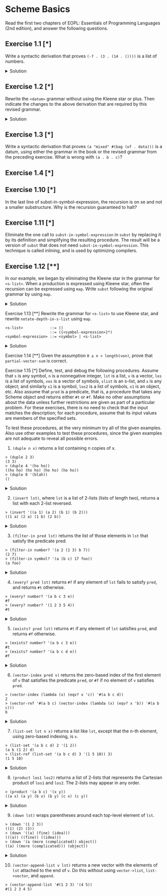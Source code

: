 # Scheme Basics
Read the first two chapters of
EOPL: Essentials of Programming Languages (2nd edition), and answer the
following questions.

## Exercise 1.1 [*]

Write a syntactic derivation that proves `(-7 . (3 . (14 . ())))` is a list of
numbers.
<details>
<summary>Solution</summary>

```
<list-of-numbers> ::= () | (<number> . <list-of-numbers>)

<list-of-numbers>
=> (<number> . <list-of-numbers>)
=> (-7 . <list-of-numbers>)
=> (-7 . (<number> . <list-of-numbers>))
=> (-7 . (3 . <list-of-numbers>))
```
</details>

## Exercise 1.2 [*]
Rewrite the `<datum>` grammar without using the Kleene star or plus. Then
indicate the changes to the above derivation that are required by this revised
grammar.

<details>
<summary>Solution</summary>

```
<list>          ::= (<datum> . <list>)
<dotted-datum>  ::= (<datum>) | (<datum> . <dotted-datum>)
<vector>        ::= #() | #(<datum> <vector>)
<data>          ::= datum | datum data
```
</details>

## Exercise 1.3 [*]
Write a syntactic derivation that proves `(a "mixed" #(bag (of . data)))`
is a datum, using either the grammar in the book or the
revised grammar from the preceding exercise. What is wrong with
`(a . b . c)`?

## Exercise 1.4 [*]

## Exercise 1.10 [*]
In the last line of subst-in-symbol-expression, the recursion is on se
and not a smaller substructure. Why is the recursion guaranteed to halt?

## Exercise 1.11 [*]  
Eliminate the one call to `subst-in-symbol-expression` in `subst` by replacing
it by its definition and simplifying the resulting procedure. The result will
be a version of `subst` that does not need `subst-in-symbol-expression`. This
technique is called inlining, and is used by optimizing compilers.

## Exercise 1.12 [**]
In our example, we began by eliminating the Kleene star in the grammar for
`<s-list>`. When a production is expressed using Kleene star, often the
recursion can be expressed using `map`. Write `subst` following the original
grammar by using `map`.

<details>
<summary>Solution</summary>

```scheme
(define subst
  (lambda (new old slist)
    (if (null? slist)
      '()
      (map (lambda (x)
             (subst-in-symbol-expression new old x))
           slist))))

(define subst-in-symbol-expression
  (lambda (new old se)
    (if (symbol? se)
      (if (eqv? se old)
          new
          se)
      (subst new old se))))


(subst 'a 'b '((b c) (b () d))); => '((a c) (a () d))
```
</details>

Exercise 1.13 [**]
Rewrite the grammar for `<s-list>` to use Kleene star, and rewrite
`notate-depth-in-s-list` using `map`.
```
<s-list>            ::= ()
                    ::= ({<symbol-expression>}*)
<symbol-expression> ::= <symbol> | <s-list>
```
<details>
<summary>Solution</summary>

```scheme
(define notate-depth
  (lambda (slist)
    (notate-depth-in-s-list slist 0)))

(define notate-depth-in-s-list
  (lambda (slist d)                     
    (if (null? slist)
      '()
      (map (lambda (x)
             (notate-depth-in-symbol-expression x d))
           slist))))

(define notate-depth-in-symbol-expression
  (lambda (se d)
    (if (symbol? se)
      (list se d)
      (notate-depth-in-s-list se (+ d 1)))))

;> (notate-depth '(a (b () c) ((d)) e))
;((a 0) ((b 1) () (c 1)) (((d 2))) (e 0)))
```
</details>

Exercise 1.14 [**]
Given the assumption `0 ≤ n < length(von)`, prove that `partial-vector-sum` is
correct.

Exercise 1.15 [*]
Define, test, and debug the following procedures. Assume that `s` is any symbol,
`n` is a nonnegative integer, `lst` is a list, `v` is a vector, `los` is a list
of symbols, `vos` is a vector of symbols, `slist` is an s-list, and `x` is any
object; and similarly `s1` is a symbol, `los2` is a list of symbols, `x1` is an
object, etc. Also assume that `pred` is a predicate, that is, a procedure that
takes any Scheme object and returns either `#t` or `#f`. Make no other
assumptions about the data unless further restrictions are given as part of a
particular problem. For these exercises, there is no need to check that the
input matches the description; for each procedure, assume that its input values
are members of the specified sets.

To test these procedures, at the very minimum try all of the given examples.
Also use other examples to test these procedures, since the given examples are
not adequate to reveal all possible errors.

1.  `(duple n x)` returns a list containing n copies of x.
```
> (duple 2 3)
(3 3)
> (duple 4 '(ho ho))
((ho ho) (ho ho) (ho ho) (ho ho))
> (duple 0 '(blah))
()
```
<details>
<summary>Solution</summary>

```scheme
(define (duple n x)
  (if (= n 0)
      '()
      (cons x
            (duple (- n 1) x))))

(duple 2 3); => '(3 3)
(duple 4 '(ho ho)); => '((ho ho) (ho ho) (ho ho) (ho ho))
(duple 0 '(blah)); => '()
```
</details>

2. `(invert lst)`, where `lst` is a list of 2-lists (lists of length two),
returns a list with each 2-list reversed.
```
> (invert '((a 1) (a 2) (b 1) (b 2)))
((1 a) (2 a) (1 b) (2 b))
```
<details>
<summary>Solution</summary>

```scheme
(define (invert lst)
  (if (null? lst)
      '()
      (cons (list (cadr (car lst)) (car (car lst)))
            (invert (cdr lst)))))


(invert '((a 1) (a 2) (b 1) (b 2)))
; =>    '((1 a) (2 a) (1 b) (2 b))
```
</details>

3. `(filter-in pred lst)` returns the list of those elements in `lst` that satisfy the predicate
pred.
```
> (filter-in number? '(a 2 (1 3) b 7))
(2 7)
> (filter-in symbol? '(a (b c) 17 foo))
(a foo)
```
<details>
<summary>Solution</summary>

```scheme
(define (filter-in pred lst)
  (if (null? lst)
      '()
      (if (pred (car lst))
          (cons (car lst)
                (filter-in pred (cdr lst)))
          (filter-in pred (cdr lst)))))

(filter-in number? '(a 2 (1 3) b 7)); => (2 7)
(filter-in symbol? '(a (b c) 17 foo)); => (a foo)
```
</details>

4. `(every? pred lst)` returns `#f` if any element of `lst` fails to satisfy
`pred`, and returns `#t` otherwise.
```
> (every? number? '(a b c 3 e))
#f
> (every? number? '(1 2 3 5 4))
#t
```
<details>
<summary>Solution</summary>

```scheme
(define (every? pred lst)
  (if (null? lst)
      #t
      (and (pred (car lst))
           (every? pred (cdr lst)))))

(every? number? '(a b c 3 e)); => #f
(every? number? '(1 2 3 5 4)); => #t
```
</details>

5. `(exists? pred lst)` returns `#t` if any element of `lst` satisfies `pred`,
and returns `#f` otherwise.
```
> (exists? number? '(a b c 3 e))
#t
> (exists? number? '(a b c d e))
#f
```

<details>
<summary>Solution</summary>

```scheme
(define (exists? pred lst)
   (if (null? lst)
       #f
       (or (pred (car lst))
            (exists? pred (cdr lst)))))
```
</details>

6. `(vector-index pred v)` returns the zero-based index of the first element of
`v` that satisfies the predicate `pred`, or `#f` if no element of `v` satisfies
`pred`.
```
> (vector-index (lambda (x) (eqv? x 'c)) '#(a b c d))
2
> (vector-ref '#(a b c) (vector-index (lambda (x) (eqv? x 'b)) '#(a b c)))
b
```

<details>
<summary>Solution</summary>

```scheme
(define vector-index
  (lambda (pred v)
    (vector-index-rec pred v (vector-length v))))

(define vector-index-rec
  (lambda (pred v n)
    (if (pred (vector-ref v (- n 1)))
        (- n 1)
        (vector-index-rec pred v (- n 1)))))

(define vector-index
  (lambda (pred v)
    (letrec ((vector-index-rec
              (lambda (pred v n)
                (if (pred (vector-ref v (- n 1)))
                    (- n 1)
                    (vector-index-rec pred v (- n 1))))))
      (vector-index-rec pred v (vector-length v)))))
```
</details>

7. `(list-set lst n x)` returns a list like `lst`, except that the n-th element,
using zero-based indexing, is `x`.
```
> (list-set '(a b c d) 2 '(1 2))
(a b (1 2) d)
> (list-ref (list-set '(a b c d) 3 '(1 5 10)) 3)
(1 5 10)
```

<details>
<summary>Solution</summary>

```scheme
(define (list-set lst n x)
  (if (= n 0)
      (cons x (cdr lst))
      (cons (car lst)
            (list-set (cdr lst) (- n 1) x))))
```
</details>

8. `(product los1 los2)` returns a list of 2-lists that represents the
Cartesian product of `los1` and `los2`. The 2-lists may appear in any order.
```
> (product '(a b c) '(x y))
((a x) (a y) (b x) (b y) (c x) (c y))
```

<details>
<summary>Solution</summary>

```scheme
(define (product los1 los2)
  (if (null? los1)
      '()
      (append (partial-product (car los1) los2)
            (product (cdr los1) los2))))

(define (partial-product s los)
  (if (null? los)
      '()
      (cons (list s (car los))
            (partial-product s (cdr los)))))

(define (product los1 los2)
  (if (null? los1)
      '()
      (append (map (lambda (x)
                     (list (car los1) x))
                   los2)
            (product (cdr los1) los2))))
```
</details>

9. `(down lst)` wraps parentheses around each top-level element of `lst`.
```
> (down '(1 2 3))
((1) (2) (3))
> (down '((a) (fine) (idea)))
(((a)) ((fine)) ((idea)))
> (down '(a (more (complicated)) object))
((a) ((more (complicated))) (object))
```

<details>
<summary>Solution</summary>

```scheme
(define (down lst)
  (if (null? lst)
      '()
      (cons (list (car lst))
            (down (cdr lst)))))
```
</details>

10. `(vector-append-list v lst)` returns a new vector with the elements of `lst`
attached to the end of `v`. Do this without using `vector->list`, `list->vector`,
and `append`.
```
> (vector-append-list '#(1 2 3) '(4 5))
#(1 2 3 4 5)
```
